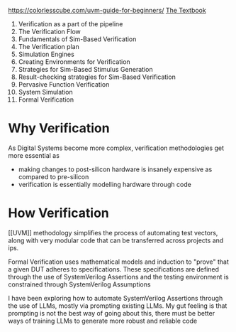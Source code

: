 https://colorlesscube.com/uvm-guide-for-beginners/
[The Textbook](https://dl.acm.org/doi/pdf/10.5555/2843495)
1) Verification as a part of the pipeline
2) The Verification Flow
3) Fundamentals of Sim-Based Verification
4) The Verification plan
5) Simulation Engines
6) Creating Environments for Verification
7) Strategies for Sim-Based Stimulus Generation
8) Result-checking strategies for Sim-Based Verification
9) Pervasive Function Verification
10) System Simulation
11) Formal Verification
# Why Verification
As Digital Systems become more complex, verification methodologies get more essential as
- making changes to post-silicon hardware is insanely expensive as compared to pre-silicon
- verification is essentially modelling hardware through code
# How Verification
[[UVM]] methodology simplifies the process of automating test vectors, along with very modular code that can be transferred across projects and ips.

Formal Verification uses mathematical models and induction to "prove" that a given DUT adheres to specifications. These specifications are defined through the use of SystemVerilog Assertions and the testing environment is constrained through SystemVerilog Assumptions

I have been exploring how to automate SystemVerilog Assertions through the use of LLMs, mostly via prompting existing LLMs. My gut feeling is that prompting is not the best way of going about this, there must be better ways of training LLMs to generate more robust and reliable code


